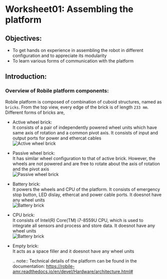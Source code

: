 Worksheet01: Assembling the platform
====================================

Objectives:
----------
* To get hands on experience in assembling the robot in different configuration and to appreciate its modularity
* To learn various forms of communication with the platform

Introduction:
----------

### Overview of Robile platform components:
Robile platform is composed of combination of cuboid structures, named as `bricks`.  From the top view, every edge of the brick is of length `233 mm`. Different forms of bricks are,
* Active wheel brick:  
It consists of a pair of independently powered wheel units which have same axis of rotation and a common pivot axis. It consists of input and output ports for power and ethercat cables  
![Active wheel brick](../bitmaps/active_brick.png)


* Passive wheel brick:   
It has similar wheel configuration to that of active brick. However, the wheels are not powered and are free to rotate about the axis of rotation and the pivot axis  
![Passive wheel brick](../bitmaps/passive_brick.png)

* Battery brick:  
It powers the wheels and CPU of the platform. It consists of emergency stop button, LED dislay, ethercat and power cable ports. It doesnot have any wheel units  
![Battery brick](../bitmaps/battery_brick.png)

* CPU brick:  
It consists of Intel(R) Core(TM) i7-8559U CPU, which is used to integrate all sensors and process and store data. It doesnot have any wheel units  
![Battery brick](../bitmaps/cpu_brick.png)

* Empty brick:  
It acts as a space filler and it doesnot have any wheel units

  .. note::
      Technical details of the platform can be found in the documentation: 
      https://robile-amr.readthedocs.io/en/devel/Hardware/architecture.html#